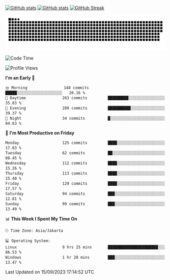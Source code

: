 [![GitHub stats](https://github-readme-stats.vercel.app/api?username=aurelioklv&card_width=500&show_icons=true&rank_icon=github&theme=solarized-dark#gh-dark-mode-only)](https://github.com/anuraghazra/github-readme-stats#gh-dark-mode-only)
[![GitHub stats](https://github-readme-stats.vercel.app/api?username=aurelioklv&card_width=500&show_icons=true&rank_icon=github&theme=buefy#gh-light-mode-only)](https://github.com/anuraghazra/github-readme-stats#gh-light-mode-only)
[![GitHub Streak](https://streak-stats.demolab.com/?user=aurelioklv&card_width=336&theme=solarized-dark)](https://git.io/streak-stats)

<picture>
  <source media="(prefers-color-scheme: dark)" srcset="https://raw.githubusercontent.com/aurelioklv/aurelioklv/snake-output/github-contribution-grid-snake-dark.svg">
  <source media="(prefers-color-scheme: light)" srcset="https://raw.githubusercontent.com/aurelioklv/aurelioklv/snake-output/github-contribution-grid-snake.svg">
  <img alt="github contribution grid snake animation" src="https://raw.githubusercontent.com/aurelioklv/aurelioklv/snake-output/github-contribution-grid-snake.svg">
</picture>

<!--START_SECTION:waka-->
![Code Time](http://img.shields.io/badge/Code%20Time-141%20hrs%201%20min-blue)

![Profile Views](http://img.shields.io/badge/Profile%20Views-6-blue)

**I'm an Early 🐤** 

```text
🌞 Morning                148 commits         █████░░░░░░░░░░░░░░░░░░░░   20.16 % 
🌆 Daytime                263 commits         █████████░░░░░░░░░░░░░░░░   35.83 % 
🌃 Evening                289 commits         ██████████░░░░░░░░░░░░░░░   39.37 % 
🌙 Night                  34 commits          █░░░░░░░░░░░░░░░░░░░░░░░░   04.63 % 
```
📅 **I'm Most Productive on Friday** 

```text
Monday                   125 commits         ████░░░░░░░░░░░░░░░░░░░░░   17.03 % 
Tuesday                  62 commits          ██░░░░░░░░░░░░░░░░░░░░░░░   08.45 % 
Wednesday                112 commits         ████░░░░░░░░░░░░░░░░░░░░░   15.26 % 
Thursday                 113 commits         ████░░░░░░░░░░░░░░░░░░░░░   15.40 % 
Friday                   129 commits         ████░░░░░░░░░░░░░░░░░░░░░   17.57 % 
Saturday                 94 commits          ███░░░░░░░░░░░░░░░░░░░░░░   12.81 % 
Sunday                   99 commits          ███░░░░░░░░░░░░░░░░░░░░░░   13.49 % 
```


📊 **This Week I Spent My Time On** 

```text
🕑︎ Time Zone: Asia/Jakarta

💻 Operating System: 
Linux                    9 hrs 25 mins       ██████████████████████░░░   86.53 % 
Windows                  1 hr 28 mins        ███░░░░░░░░░░░░░░░░░░░░░░   13.47 % 
```


 Last Updated on 15/09/2023 17:14:52 UTC
<!--END_SECTION:waka-->

